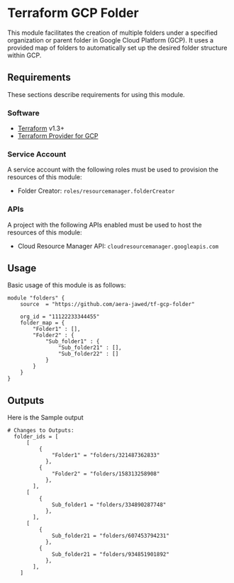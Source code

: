 # Terraform GCP Folder

This module facilitates the creation of multiple folders under a specified organization or parent folder in Google Cloud Platform (GCP). It uses a provided map of folders to automatically set up the desired folder structure within GCP.

## Requirements
These sections describe requirements for using this module.

### Software
- [Terraform](https://developer.hashicorp.com/terraform/install) v1.3+
- [Terraform Provider for GCP](https://registry.terraform.io/providers/hashicorp/google/latest/docs)

### Service Account
A service account with the following roles must be used to provision the resources of this module:

- Folder Creator: `roles/resourcemanager.folderCreator`

### APIs
A project with the following APIs enabled must be used to host the resources of this module:

- Cloud Resource Manager API: `cloudresourcemanager.googleapis.com`

## Usage

Basic usage of this module is as follows:

```hcl
module "folders" {
    source  = "https://github.com/aera-jawed/tf-gcp-folder"

    org_id = "11122233344455"
    folder_map = {
        "Folder1" : [],
        "Folder2" : {
            "Sub_folder1" : {
                "Sub_folder21" : [],
                "Sub_folder22" : []
            }
        }
    }
}
```

## Outputs
Here is the Sample output

```hcl
# Changes to Outputs:
  folder_ids = [
      [
          {
              "Folder1" = "folders/321487362833"
            },
          {
              "Folder2" = "folders/158313258908"
            },
        ],
      [
          {
              Sub_folder1 = "folders/334890287748"
            },
        ],
      [
          {
              Sub_folder21 = "folders/607453794231"
            },
          {
              Sub_folder21 = "folders/934851901892"
            },
        ],
    ]
```
